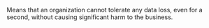 
Means that an organization cannot tolerate any data loss, even for a second, without causing significant harm to the business. 